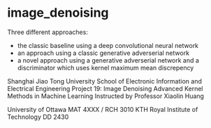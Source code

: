# image_denoising
Three different approaches:

- the classic baseline using a deep convolutional neural network
- an approach using a classic generative adverserial network
- a novel approach using a generative adverserial network and a discriminator which uses kernel maximum mean discrepency

Shanghai Jiao Tong University
School of Electronic Information and Electrical Engineering
Project 19: Image Denoising Advanced Kernel Methods in Machine Learning
Instructed by Professor Xiaolin Huang

University of Ottawa MAT 4XXX / RCH 3010
KTH Royal Institute of Technology DD 2430